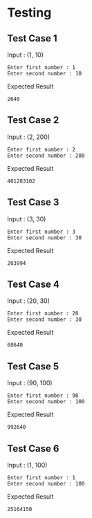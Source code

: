 # Testing
## Test Case 1
Input : (1, 10)
```
Enter first number : 1
Enter second number : 10
```
Expected Result
```
2640
```

## Test Case 2
Input : (2, 200)
```
Enter first number : 2
Enter second number : 200
```
Expected Result
```
401283102
```

## Test Case 3
Input : (3, 30)
```
Enter first number : 3
Enter second number : 30
```
Expected Result
```
203994
```

## Test Case 4
Input : (20, 30)
```
Enter first number : 20
Enter second number : 30
```
Expected Result
```
68640
```

## Test Case 5
Input : (90, 100)
```
Enter first number : 90
Enter second number : 100
```
Expected Result
```
992640
```

## Test Case 6
Input : (1, 100)
```
Enter first number : 1
Enter second number : 100
```
Expected Result
```
25164150
```
